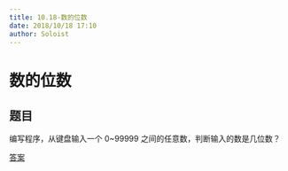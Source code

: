 ```yaml
---
title: 10.18-数的位数
date: 2018/10/18 17:10
author: Soloist
---
```


# 数的位数

## 题目

编写程序，从键盘输入一个 0~99999 之间的任意数，判断输入的数是几位数？

[答案](https://github.com/aSoloist/java-algorithm/blob/master/code/10.18/Main.java)